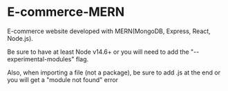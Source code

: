 # E-commerce-MERN
E-commerce website developed with MERN(MongoDB, Express, React, Node.js).

Be sure to have at least Node v14.6+ or you will need to add the "--experimental-modules" flag.

Also, when importing a file (not a package), be sure to add .js at the end or you will get a "module not found" error
